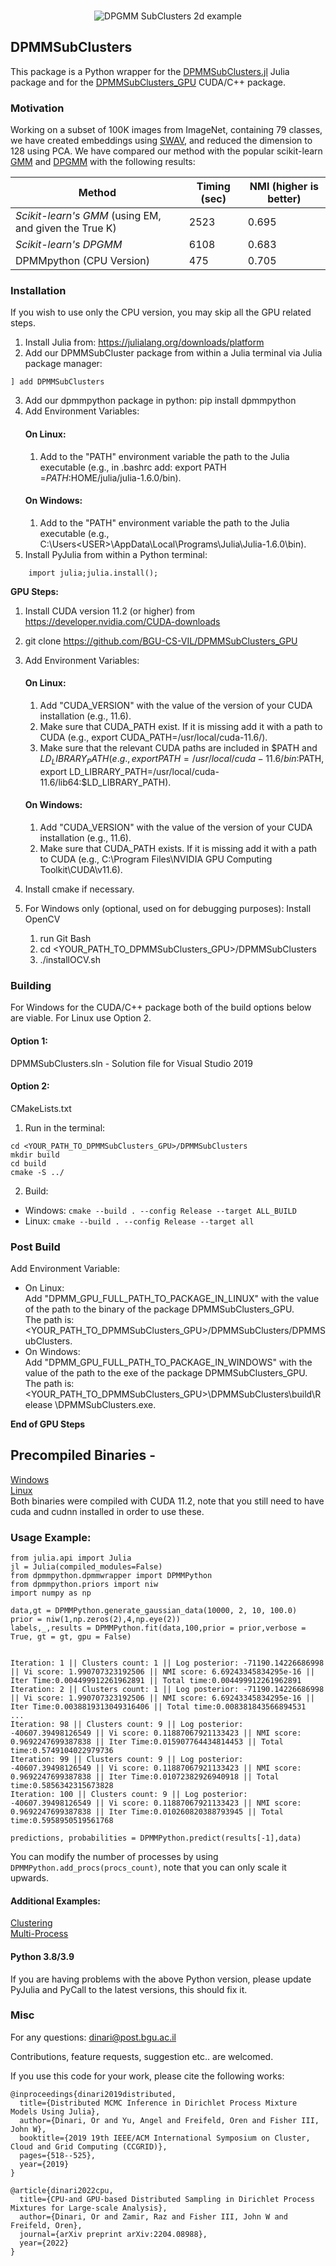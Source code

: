 <br>
<p align="center">
<img src="https://www.cs.bgu.ac.il/~dinari/images/clusters_low_slow.gif" alt="DPGMM SubClusters 2d example">
</p>

## DPMMSubClusters

This package is a Python wrapper for the [DPMMSubClusters.jl](https://github.com/BGU-CS-VIL/DPMMSubClusters.jl) Julia package and for the [DPMMSubClusters_GPU](https://github.com/BGU-CS-VIL/DPMMSubClusters_GPU) CUDA/C++ package.<br>

### Motivation

Working on a subset of 100K images from ImageNet, containing 79 classes, we have created embeddings using [SWAV](https://github.com/facebookresearch/swav), and reduced the dimension to 128 using PCA. We have compared our method with the popular scikit-learn [GMM](https://scikit-learn.org/stable/modules/generated/sklearn.mixture.GaussianMixture.html) and [DPGMM](https://scikit-learn.org/stable/modules/generated/sklearn.mixture.BayesianGaussianMixture.html) with the following results:
<p align="center">
  
| Method                                              | Timing (sec) | NMI (higher is better) |
|-----------------------------------------------------|--------------|------------------------|
| *Scikit-learn's GMM* (using EM, and given the True K) | 2523         | 0.695                   |
| *Scikit-learn's DPGMM*                                | 6108         | 0.683                   | 
| DPMMpython (CPU Version)                              | 475           | 0.705                   | 

</p>


### Installation

If you wish to use only the CPU version, you may skip all the GPU related steps.

1. Install Julia from: https://julialang.org/downloads/platform
2. Add our DPMMSubCluster package from within a Julia terminal via Julia package manager:
```
] add DPMMSubClusters
```
3. Add our dpmmpython package in python: pip install dpmmpython
4. Add Environment Variables:
	#### On Linux:
	1. Add to the "PATH" environment variable the path to the Julia executable (e.g., in .bashrc add: export PATH =$PATH:$HOME/julia/julia-1.6.0/bin).
	#### On Windows:	
	1. Add to the "PATH" environment variable the path to the Julia executable (e.g., C:\Users\<USER>\AppData\Local\Programs\Julia\Julia-1.6.0\bin).
5. Install PyJulia from within a Python terminal:
```
	import julia;julia.install();
```
<b>GPU Steps:</b>

1. Install CUDA version 11.2 (or higher) from https://developer.nvidia.com/CUDA-downloads
2. git clone https://github.com/BGU-CS-VIL/DPMMSubClusters_GPU
3. Add Environment Variables:
	#### On Linux:
	1. Add "CUDA_VERSION" with the value of the version of your CUDA installation (e.g., 11.6).
	2. Make sure that CUDA_PATH exist. If it is missing add it with a path to CUDA (e.g., export CUDA_PATH=/usr/local/cuda-11.6/).
	3. Make sure that the relevant CUDA paths are included in $PATH and $LD_LIBRARY_PATH (e.g., export PATH=/usr/local/cuda-11.6/bin:$PATH, export LD_LIBRARY_PATH=/usr/local/cuda-
11.6/lib64:$LD_LIBRARY_PATH).
	#### On Windows:	
	1. Add "CUDA_VERSION" with the value of the version of your CUDA installation (e.g., 11.6).
	2. Make sure that CUDA_PATH exists. If it is missing add it with a path to CUDA (e.g., C:\Program Files\NVIDIA GPU Computing Toolkit\CUDA\v11.6).
4. Install cmake if necessary.

5. For Windows only (optional, used on for debugging purposes): Install OpenCV
	1. run Git Bash
	2. cd <YOUR_PATH_TO_DPMMSubClusters_GPU>/DPMMSubClusters
	3. ./installOCV.sh

### Building
For Windows for the CUDA/C++ package both of the build options below are viable. For Linux use
Option 2.
#### Option 1:
DPMMSubClusters.sln - Solution file for Visual Studio 2019
#### Option 2:
CMakeLists.txt
1. Run in the terminal:
```
cd <YOUR_PATH_TO_DPMMSubClusters_GPU>/DPMMSubClusters
mkdir build
cd build
cmake -S ../
```
2. Build:
* Windows: 
```cmake --build . --config Release --target ALL_BUILD```
* Linux: ```cmake --build . --config Release --target all```

### Post Build
Add Environment Variable:
* On Linux:</BR>
Add "DPMM_GPU_FULL_PATH_TO_PACKAGE_IN_LINUX" with the value of the path to the binary of the package DPMMSubClusters_GPU.</BR>
The path is: <YOUR_PATH_TO_DPMMSubClusters_GPU>/DPMMSubClusters/DPMMSubClusters.
* On Windows:</BR>
Add "DPMM_GPU_FULL_PATH_TO_PACKAGE_IN_WINDOWS" with the value of the path to the exe of the package DPMMSubClusters_GPU.</BR>
The path is: <YOUR_PATH_TO_DPMMSubClusters_GPU>\DPMMSubClusters\build\Release
\DPMMSubClusters.exe.

<b>End of GPU Steps</b>

## Precompiled Binaries -
[Windows](https://drive.google.com/file/d/1gQE6BWSseOEBW3xFTuahXJPIZI16uwj7/view?usp=sharing) <br>
[Linux](https://drive.google.com/file/d/1EWBqZG2jv4yH_O-BIwvDdn6gTJbF4mU4/view?usp=sharing)<br>
Both binaries were compiled with CUDA 11.2, note that you still need to have cuda and cudnn installed in order to use these.


### Usage Example:

```
from julia.api import Julia
jl = Julia(compiled_modules=False)
from dpmmpython.dpmmwrapper import DPMMPython
from dpmmpython.priors import niw
import numpy as np

data,gt = DPMMPython.generate_gaussian_data(10000, 2, 10, 100.0)
prior = niw(1,np.zeros(2),4,np.eye(2))
labels,_,results = DPMMPython.fit(data,100,prior = prior,verbose = True, gt = gt, gpu = False)
  
```
```
Iteration: 1 || Clusters count: 1 || Log posterior: -71190.14226686998 || Vi score: 1.990707323192506 || NMI score: 6.69243345834295e-16 || Iter Time:0.004499912261962891 || Total time:0.004499912261962891
Iteration: 2 || Clusters count: 1 || Log posterior: -71190.14226686998 || Vi score: 1.990707323192506 || NMI score: 6.69243345834295e-16 || Iter Time:0.0038819313049316406 || Total time:0.008381843566894531
...
Iteration: 98 || Clusters count: 9 || Log posterior: -40607.39498126549 || Vi score: 0.11887067921133423 || NMI score: 0.9692247699387838 || Iter Time:0.015907764434814453 || Total time:0.5749104022979736
Iteration: 99 || Clusters count: 9 || Log posterior: -40607.39498126549 || Vi score: 0.11887067921133423 || NMI score: 0.9692247699387838 || Iter Time:0.01072382926940918 || Total time:0.5856342315673828
Iteration: 100 || Clusters count: 9 || Log posterior: -40607.39498126549 || Vi score: 0.11887067921133423 || NMI score: 0.9692247699387838 || Iter Time:0.010260820388793945 || Total time:0.5958950519561768
```
```
predictions, probabilities = DPMMPython.predict(results[-1],data)
```

You can modify the number of processes by using `DPMMPython.add_procs(procs_count)`, note that you can only scale it upwards.

#### Additional Examples:
[Clustering](https://nbviewer.jupyter.org/github/BGU-CS-VIL/dpmmpython/blob/master/examples/clustering_example.ipynb)
<br>
[Multi-Process](https://nbviewer.jupyter.org/github/BGU-CS-VIL/dpmmpython/blob/master/examples/multi_process.ipynb)


#### Python 3.8/3.9
If you are having problems with the above Python version, please update PyJulia and PyCall to the latest versions, this should fix it.

### Misc

For any questions: dinari@post.bgu.ac.il

Contributions, feature requests, suggestion etc.. are welcomed.

If you use this code for your work, please cite the following works:

```
@inproceedings{dinari2019distributed,
  title={Distributed MCMC Inference in Dirichlet Process Mixture Models Using Julia},
  author={Dinari, Or and Yu, Angel and Freifeld, Oren and Fisher III, John W},
  booktitle={2019 19th IEEE/ACM International Symposium on Cluster, Cloud and Grid Computing (CCGRID)},
  pages={518--525},
  year={2019}
}

@article{dinari2022cpu,
  title={CPU-and GPU-based Distributed Sampling in Dirichlet Process Mixtures for Large-scale Analysis},
  author={Dinari, Or and Zamir, Raz and Fisher III, John W and Freifeld, Oren},
  journal={arXiv preprint arXiv:2204.08988},
  year={2022}
}
```
